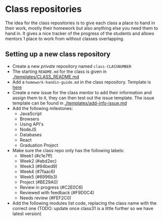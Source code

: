 # Class repositories
The idea for the class repositories is to give each class a place to hand in their work, mostly their homework but also anything else you need them to hand in. It gives a nice tracker of the progress of the students and allows mentors 1 place to work from without classes overlapping.

## Setting up a new class repository
- Create a new *private* repository named `class-CLASSNUMBER`
- The starting `README.md` for the class is given in [./templates/CLASS_README.md](./templates/CLASS_README.md)
- Add a `homework-handin-guide.md` in the class repository. Template is [here](./templates/homework-handin-guide.md)
- Create a new issue for the class mentor to add their information and assign them to it, they can then test out the issue template. The issue template can be found in [./templates/add-info-issue.md](./templates/add-info-issue.md)
- Add the following milestones:
  - JavaScript
  - Browsers
  - Using API's
  - NodeJS
  - Databases
  - React
  - Graduation Project
- Make sure the class repo only has the following labels:
  - Week1 (#c1e7ff)
  - Week2 (#abd2ec)
  - Week3 (#94bed9)
  - Week4 (#7faac6)
  - Week5 (#6996b3)
  - Project (#BE29A0)
  - Review in progress (#C2E0C6)
  - Reviewed with feedback (#F9D0C4)
  - Needs review (#FEF2C0)
- Add the following modules list code, replacing the class name with the correct one (TODO: update once class31 is a little further so we have latest version)
